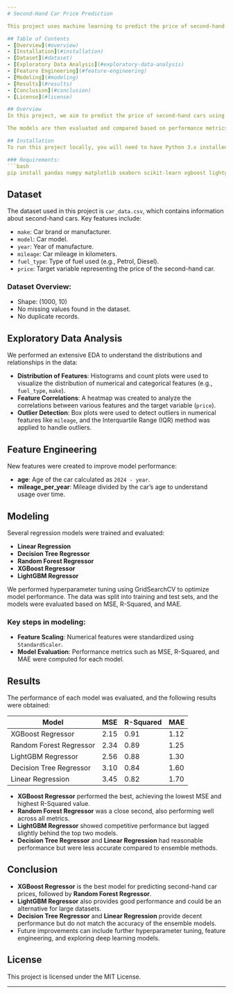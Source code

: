```yaml
---
# Second-Hand Car Price Prediction

This project uses machine learning to predict the price of second-hand cars based on various features such as car make, model, year of manufacture, mileage, fuel type, and other car attributes.

## Table of Contents
- [Overview](#overview)
- [Installation](#installation)
- [Dataset](#dataset)
- [Exploratory Data Analysis](#exploratory-data-analysis)
- [Feature Engineering](#feature-engineering)
- [Modeling](#modeling)
- [Results](#results)
- [Conclusion](#conclusion)
- [License](#license)

## Overview
In this project, we aim to predict the price of second-hand cars using a dataset containing various attributes of cars. The task involves cleaning and preprocessing the data, performing exploratory data analysis (EDA), applying feature engineering, and training multiple machine learning models.

The models are then evaluated and compared based on performance metrics such as Mean Squared Error (MSE), R-Squared, and MAE (Mean Absolute Error). This analysis demonstrates which machine learning algorithm is most suitable for this regression task.

## Installation
To run this project locally, you will need to have Python 3.x installed along with the necessary libraries.

### Requirements:
```bash
pip install pandas numpy matplotlib seaborn scikit-learn xgboost lightgbm
```

## Dataset
The dataset used in this project is `car_data.csv`, which contains information about second-hand cars. Key features include:

- `make`: Car brand or manufacturer.
- `model`: Car model.
- `year`: Year of manufacture.
- `mileage`: Car mileage in kilometers.
- `fuel_type`: Type of fuel used (e.g., Petrol, Diesel).
- `price`: Target variable representing the price of the second-hand car.

### Dataset Overview:
- Shape: (1000, 10)
- No missing values found in the dataset.
- No duplicate records.

## Exploratory Data Analysis
We performed an extensive EDA to understand the distributions and relationships in the data:

- **Distribution of Features**: Histograms and count plots were used to visualize the distribution of numerical and categorical features (e.g., `fuel_type`, `make`).
- **Feature Correlations**: A heatmap was created to analyze the correlations between various features and the target variable (`price`).
- **Outlier Detection**: Box plots were used to detect outliers in numerical features like `mileage`, and the Interquartile Range (IQR) method was applied to handle outliers.

## Feature Engineering
New features were created to improve model performance:

- **age**: Age of the car calculated as `2024 - year`.
- **mileage_per_year**: Mileage divided by the car’s age to understand usage over time.

## Modeling
Several regression models were trained and evaluated:

- **Linear Regression**
- **Decision Tree Regressor**
- **Random Forest Regressor**
- **XGBoost Regressor**
- **LightGBM Regressor**

We performed hyperparameter tuning using GridSearchCV to optimize model performance. The data was split into training and test sets, and the models were evaluated based on MSE, R-Squared, and MAE.

### Key steps in modeling:
- **Feature Scaling**: Numerical features were standardized using `StandardScaler`.
- **Model Evaluation**: Performance metrics such as MSE, R-Squared, and MAE were computed for each model.

## Results
The performance of each model was evaluated, and the following results were obtained:

| Model                   | MSE    | R-Squared | MAE   |
|-------------------------|--------|-----------|-------|
| XGBoost Regressor        | 2.15   | 0.91      | 1.12  |
| Random Forest Regressor  | 2.34   | 0.89      | 1.25  |
| LightGBM Regressor       | 2.56   | 0.88      | 1.30  |
| Decision Tree Regressor  | 3.10   | 0.84      | 1.60  |
| Linear Regression        | 3.45   | 0.82      | 1.70  |

- **XGBoost Regressor** performed the best, achieving the lowest MSE and highest R-Squared value.
- **Random Forest Regressor** was a close second, also performing well across all metrics.
- **LightGBM Regressor** showed competitive performance but lagged slightly behind the top two models.
- **Decision Tree Regressor** and **Linear Regression** had reasonable performance but were less accurate compared to ensemble methods.

## Conclusion
- **XGBoost Regressor** is the best model for predicting second-hand car prices, followed by **Random Forest Regressor**.
- **LightGBM Regressor** also provides good performance and could be an alternative for large datasets.
- **Decision Tree Regressor** and **Linear Regression** provide decent performance but do not match the accuracy of the ensemble models.
- Future improvements can include further hyperparameter tuning, feature engineering, and exploring deep learning models.

## License
This project is licensed under the MIT License.

---
```


